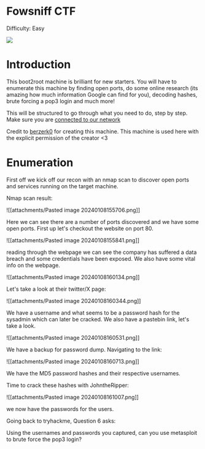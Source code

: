 # Fowsniff CTF

Difficulty: Easy

![](https://tryhackme-images.s3.amazonaws.com/room-icons/97b218eed9688e9a5cbe136714b86288.jpeg)


# Introduction

This boot2root machine is brilliant for new starters. You will have to enumerate this machine by finding open ports, do some online research (its amazing how much information Google can find for you), decoding hashes, brute forcing a pop3 login and much more!

This will be structured to go through what you need to do, step by step. Make sure you are [connected to our network](http://tryhackme.com/access)

Credit to [berzerk0](https://twitter.com/berzerk0) for creating this machine. This machine is used here with the explicit permission of the creator <3

# Enumeration
First off we kick off our recon with an nmap scan to discover open ports and services running on the target machine.

Nmap scan result:

![[attachments/Pasted image 20240108155706.png]]

Here we can see there are a number of ports discovered and we have some open ports. First up let's checkout the website on port 80.

![[attachments/Pasted image 20240108155841.png]]

reading through the webpage we can see the company has suffered a data breach and some credentials have been exposed. We also have some vital info on the webpage.

![[attachments/Pasted image 20240108160134.png]]

Let's take a look at their twitter/X page:

![[attachments/Pasted image 20240108160344.png]]

We have a username and what seems to be a password hash for the sysadmin which can later be cracked. We also have a pastebin link, let's take a look.

![[attachments/Pasted image 20240108160531.png]]

We have a backup for password dump. Navigating to the link:

![[attachments/Pasted image 20240108160713.png]]

We have the MD5 password hashes and their respective usernames.

Time to crack these hashes with JohntheRipper:

![[attachments/Pasted image 20240108161007.png]]

we now have the passwords for the users.

Going back to tryhackme, Question 6 asks:

Using the usernames and passwords you captured, can you use metasploit to brute force the pop3 login?
